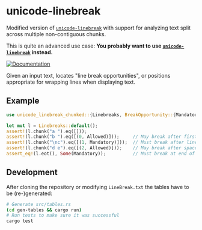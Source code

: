 # unicode-linebreak

Modified version of [`unicode-linebreak`] with support for analyzing text
split across multiple non-contiguous chunks.

This is quite an advanced use case: **You probably want to use [`unicode-linebreak`] instead.**

[![Documentation](https://docs.rs/unicode-linebreak-chunked/badge.svg)](https://docs.rs/unicode-linebreak-chunked)

Given an input text, locates "line break opportunities", or positions appropriate for wrapping
lines when displaying text.

## Example

```rust
use unicode_linebreak_chunked::{Linebreaks, BreakOpportunity::{Mandatory, Allowed}};

let mut l = Linebreaks::default();
assert!(l.chunk("a ").eq([]));
assert!(l.chunk("b ").eq([(0, Allowed)]));     // May break after first space
assert!(l.chunk("\nc").eq([(1, Mandatory)]));  // Must break after line feed
assert!(l.chunk("d e").eq([(2, Allowed)]));    // May break after space, no break between chunks
assert_eq!(l.eot(), Some(Mandatory));          // Must break at end of text, so that there always is at least one LB
```

## Development

After cloning the repository or modifying `LineBreak.txt` the tables
have to be (re-)generated:

```sh
# Generate src/tables.rs
(cd gen-tables && cargo run)
# Run tests to make sure it was successful
cargo test
```

[UAX14]: https://www.unicode.org/reports/tr14/
[`unicode-linebreak`]: https://github.com/axelf4/unicode-linebreak
